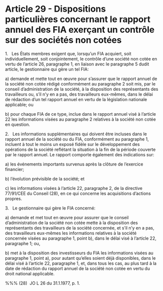 # Article 29 - Dispositions particulières concernant le rapport annuel des FIA exerçant un contrôle sur des sociétés non cotées


1.   Les États membres exigent que, lorsqu’un FIA acquiert, soit individuellement, soit conjointement, le contrôle d’une société non cotée en vertu de l’article 26, paragraphe 1, en liaison avec le paragraphe 5 dudit article, le gestionnaire qui gère un tel FIA:

a) demande et mette tout en œuvre pour s’assurer que le rapport annuel de la société non cotée rédigé conformément au paragraphe 2 soit mis, par le conseil d’administration de la société, à la disposition des représentants des travailleurs ou, s’il n’y en a pas, des travailleurs eux-mêmes, dans le délai de rédaction d’un tel rapport annuel en vertu de la législation nationale applicable; ou

b) pour chaque FIA de ce type, inclue dans le rapport annuel visé à l’article 22 les informations visées au paragraphe 2 relatives à la société non cotée en question.

2.   Les informations supplémentaires qui doivent être incluses dans le rapport annuel de la société ou du FIA, conformément au paragraphe 1, incluent à tout le moins un exposé fidèle sur le développement des opérations de la société reflétant la situation à la fin de la période couverte par le rapport annuel. Le rapport comporte également des indications sur:

a) les événements importants survenus après la clôture de l’exercice financier;

b) l’évolution prévisible de la société; et

c) les informations visées à l’article 22, paragraphe 2, de la directive 77/91/CEE du Conseil (28), en ce qui concerne les acquisitions d’actions propres.

3.   Le gestionnaire qui gère le FIA concerné:

a) demande et met tout en œuvre pour assurer que le conseil d’administration de la société non cotée mette à la disposition des représentants des travailleurs de la société concernée, et s’il n’y en a pas, des travailleurs eux-mêmes les informations relatives à la société concernée visées au paragraphe 1, point b), dans le délai visé à l’article 22, paragraphe 1; ou,

b) met à la disposition des investisseurs du FIA les informations visées au paragraphe 1, point a), pour autant qu’elles soient déjà disponibles, dans le délai visé à l’article 22, paragraphe 1, et, dans tous les cas, au plus tard à la date de rédaction du rapport annuel de la société non cotée en vertu du droit national applicable.

%%% (28)  JO L 26 du 31.1.1977, p. 1.

